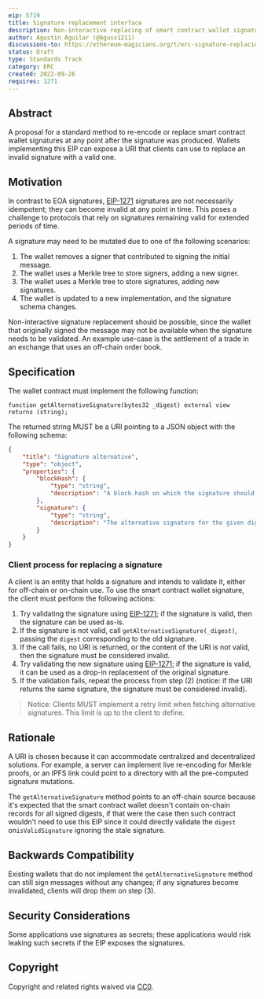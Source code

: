 ```yaml
---
eip: 5719
title: Signature replacement interface
description: Non-interactive replacing of smart contract wallet signatures that became stale due to configuration changes.
author: Agustin Aguilar (@Agusx1211)
discussions-to: https://ethereum-magicians.org/t/erc-signature-replacing-for-smart-contract-wallets/11059
status: Draft
type: Standards Track
category: ERC
created: 2022-09-26
requires: 1271
---
```


## Abstract

A proposal for a standard method to re-encode or replace smart contract wallet signatures at any point after the signature was produced. Wallets implementing this EIP can expose a URI that clients can use to replace an invalid signature with a valid one.

## Motivation

In contrast to EOA signatures, [EIP-1271](./eip-1271.md) signatures are not necessarily idempotent; they can become invalid at any point in time. This poses a challenge to protocols that rely on signatures remaining valid for extended periods of time.

A signature may need to be mutated due to one of the following scenarios:

1. The wallet removes a signer that contributed to signing the initial message.
2. The wallet uses a Merkle tree to store signers, adding a new signer.
3. The wallet uses a Merkle tree to store signatures, adding new signatures.
4. The wallet is updated to a new implementation, and the signature schema changes.

Non-interactive signature replacement should be possible, since the wallet that originally signed the message may not be available when the signature needs to be validated. An example use-case is the settlement of a trade in an exchange that uses an off-chain order book.

## Specification

The wallet contract must implement the following function:

```solidity
function getAlternativeSignature(bytes32 _digest) external view returns (string);
```

The returned string MUST be a URI pointing to a JSON object with the following schema:

```json
{
    "title": "Signature alternative",
    "type": "object",
    "properties": {
        "blockHash": {
            "type": "string",
            "description": "A block.hash on which the signature should be valid."
        },
        "signature": {
            "type": "string",
            "description": "The alternative signature for the given digest."
        }
    }
}
```

### Client process for replacing a signature

A client is an entity that holds a signature and intends to validate it, either for off-chain or on-chain use. To use the smart contract wallet signature, the client must perform the following actions:

1) Try validating the signature using [EIP-1271](./eip-1271.md); if the signature is valid, then the signature can be used as-is.
2) If the signature is not valid, call `getAlternativeSignature(_digest)`, passing the `digest` corresponding to the old signature.
3) If the call fails, no URI is returned, or the content of the URI is not valid, then the signature must be considered invalid.
4) Try validating the new signature using [EIP-1271](./eip-1271.md); if the signature is valid, it can be used as a drop-in replacement of the original signature.
5) If the validation fails, repeat the process from step (2) (notice: if the URI returns the same signature, the signature must be considered invalid).

> Notice: Clients MUST implement a retry limit when fetching alternative signatures. This limit is up to the client to define.

## Rationale

A URI is chosen because it can accommodate centralized and decentralized solutions. For example, a server can implement live re-encoding for Merkle proofs, or an IPFS link could point to a directory with all the pre-computed signature mutations.

The `getAlternativeSignature` method points to an off-chain source because it's expected that the smart contract wallet doesn't contain on-chain records for all signed digests, if that were the case then such contract wouldn't need to use this EIP since it could directly validate the `digest` on`isValidSignature` ignoring the stale signature.

## Backwards Compatibility

Existing wallets that do not implement the `getAlternativeSignature` method can still sign messages without any changes; if any signatures become invalidated, clients will drop them on step (3).

## Security Considerations

Some applications use signatures as secrets; these applications would risk leaking such secrets if the EIP exposes the signatures.

## Copyright

Copyright and related rights waived via [CC0](../LICENSE.md).
